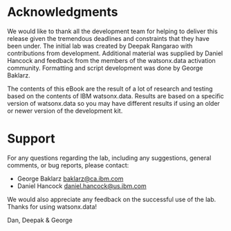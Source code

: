 # Acknowledgments
We would like to thank all the development team for helping to deliver this
release given the tremendous deadlines and constraints that they have been
under. The initial lab was created by Deepak Rangarao with contributions from
development. Additional material was supplied by Daniel Hancock and feedback
from the members of the watsonx.data activation community. Formatting and
script development was done by George Baklarz. 

The contents of this eBook are
the result of a lot of research and testing based on the contents of IBM
watsonx.data. Results are based on a specific version of watsonx.data so you
may have different results if using an older or newer version of the development
kit.

# Support
For any questions regarding the lab, including any suggestions, general comments, or bug reports, please contact:

   - George Baklarz baklarz@ca.ibm.com
   - Daniel Hancock daniel.hancock@us.ibm.com

We would also appreciate any feedback on the successful use of the lab.
Thanks for using watsonx.data!

Dan, Deepak & George